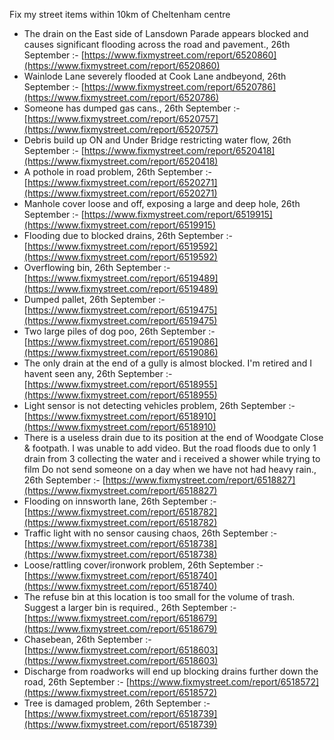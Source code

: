 Fix my street items within 10km of Cheltenham centre

<!-- fix_marker starts -->

- The drain on the East side of Lansdown Parade appears blocked and causes significant flooding across the road and pavement., 26th September :- [https://www.fixmystreet.com/report/6520860](https://www.fixmystreet.com/report/6520860)
- Wainlode Lane severely flooded at Cook Lane andbeyond, 26th September :- [https://www.fixmystreet.com/report/6520786](https://www.fixmystreet.com/report/6520786)
- Someone has dumped gas cans., 26th September :- [https://www.fixmystreet.com/report/6520757](https://www.fixmystreet.com/report/6520757)
- Debris build up ON and Under Bridge restricting water flow, 26th September :- [https://www.fixmystreet.com/report/6520418](https://www.fixmystreet.com/report/6520418)
- A pothole in road problem, 26th September :- [https://www.fixmystreet.com/report/6520271](https://www.fixmystreet.com/report/6520271)
- Manhole cover loose and off, exposing a large and deep hole, 26th September :- [https://www.fixmystreet.com/report/6519915](https://www.fixmystreet.com/report/6519915)
- Flooding due to blocked drains, 26th September :- [https://www.fixmystreet.com/report/6519592](https://www.fixmystreet.com/report/6519592)
- Overflowing bin, 26th September :- [https://www.fixmystreet.com/report/6519489](https://www.fixmystreet.com/report/6519489)
- Dumped pallet, 26th September :- [https://www.fixmystreet.com/report/6519475](https://www.fixmystreet.com/report/6519475)
- Two large piles of dog poo, 26th September :- [https://www.fixmystreet.com/report/6519086](https://www.fixmystreet.com/report/6519086)
- The only drain at the end of a gully is almost blocked. I'm retired and I havent seen any, 26th September :- [https://www.fixmystreet.com/report/6518955](https://www.fixmystreet.com/report/6518955)
- Light sensor is not detecting vehicles problem, 26th September :- [https://www.fixmystreet.com/report/6518910](https://www.fixmystreet.com/report/6518910)
- There is a useless drain due to its position at the end of Woodgate Close & footpath. I was unable to add video. But the road floods due to only 1 drain from 3 collecting the water and i received a shower while trying to film Do not send someone on a day when we have not had heavy rain., 26th September :- [https://www.fixmystreet.com/report/6518827](https://www.fixmystreet.com/report/6518827)
- Flooding on innsworth lane, 26th September :- [https://www.fixmystreet.com/report/6518782](https://www.fixmystreet.com/report/6518782)
- Traffic light with no sensor causing chaos, 26th September :- [https://www.fixmystreet.com/report/6518738](https://www.fixmystreet.com/report/6518738)
- Loose/rattling cover/ironwork problem, 26th September :- [https://www.fixmystreet.com/report/6518740](https://www.fixmystreet.com/report/6518740)
- The refuse bin at this location is too small for the volume of trash. Suggest a larger bin is required., 26th September :- [https://www.fixmystreet.com/report/6518679](https://www.fixmystreet.com/report/6518679)
- Chasebean, 26th September :- [https://www.fixmystreet.com/report/6518603](https://www.fixmystreet.com/report/6518603)
- Discharge from roadworks will end up blocking drains further down the road, 26th September :- [https://www.fixmystreet.com/report/6518572](https://www.fixmystreet.com/report/6518572)
- Tree is damaged problem, 26th September :- [https://www.fixmystreet.com/report/6518739](https://www.fixmystreet.com/report/6518739)

<!-- fix_marker ends -->
